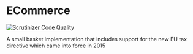 # ECommerce

[![Scrutinizer Code Quality](https://scrutinizer-ci.com/g/patternseek/ecommerce/badges/quality-score.png?b=master)](https://scrutinizer-ci.com/g/patternseek/ecommerce/?branch=master)

A small basket implementation that includes support for the new EU tax directive which came into force in 2015
